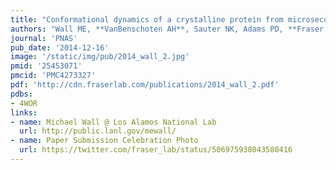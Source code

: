 ```yaml
---
title: "Conformational dynamics of a crystalline protein from microsecond-scale molecular dynamics simulations and diffuse X-Ray scattering"
authors: "Wall ME, **VanBenschoten AH**, Sauter NK, Adams PD, **Fraser JS**, Terwilliger TC"
journal: 'PNAS'
pub_date: '2014-12-16'
image: '/static/img/pub/2014_wall_2.jpg'
pmid: '25453071'
pmcid: 'PMC4273327'
pdf: 'http://cdn.fraserlab.com/publications/2014_wall_2.pdf'
pdbs:
- 4WOR
links:
- name: Michael Wall @ Los Alamos National Lab
  url: http://public.lanl.gov/mewall/
- name: Paper Submission Celebration Photo
  url: https://twitter.com/fraser_lab/status/506975938043580416
---
```

